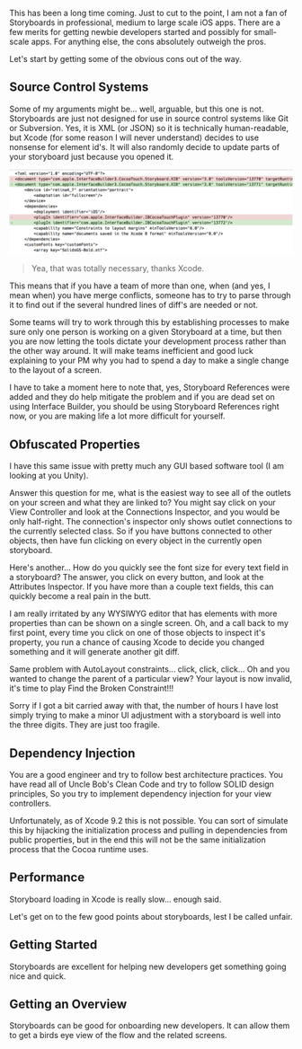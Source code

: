 <!--
Title: The Thing About Storyboards
Description: The Promise of Storyboards and How They Fail.
Date: 2018/01/02
Template: post
Blog: false
-->

This has been a long time coming. Just to cut to the point, I am not a fan of
Storyboards in professional, medium to large scale iOS apps. There are a few
merits for getting newbie developers started and possibly for small-scale apps.
For anything else, the cons absolutely outweigh the pros.

Let's start by getting some of the obvious cons out of the way.

## Source Control Systems

Some of my arguments might be... well, arguable, but this one is not. Storyboards
are just not designed for use in source control systems like Git or Subversion.
Yes, it is XML (or JSON) so it is technically human-readable, but Xcode (for some
reason I will never understand) decides to use nonsense for element id's. It will
also randomly decide to update parts of your storyboard just because you opened
it.

![Image of useless a storyboard diff][1]
> Yea, that was totally necessary, thanks Xcode.

This means that if you have a team of more than one, when (and yes, I mean when)
you have merge conflicts, someone has to try to parse through it to find out if
the several hundred lines of diff's are needed or not.

Some teams will try to work through this by establishing processes to make sure
only one person is working on a given Storyboard at a time, but then you are now
letting the tools dictate your development process rather than the other way
around. It will make teams inefficient and good luck explaining to your PM why
you had to spend a day to make a single change to the layout of a screen.

I have to take a moment here to note that, yes, Storyboard References were added
and they do help mitigate the problem and if you are dead set on using
Interface Builder, you should be using Storyboard References right now, or you are
making life a lot more difficult for yourself.

## Obfuscated Properties

I have this same issue with pretty much any GUI based software tool (I am looking
at you Unity).

Answer this question for me, what is the easiest way to see all of the outlets
on your screen and what they are linked to? You might say click on your View
Controller and look at the Connections Inspector, and you would be only half-right.
The connection's inspector only shows outlet connections to the currently selected
class. So if you have buttons connected to other objects, then have fun clicking
on every object in the currently open storyboard.

Here's another... How do you quickly see the font size for every text field in
a storyboard? The answer, you click on every button, and look at the Attributes
Inspector. If you have more than a couple text fields, this can quickly become a
real pain in the butt.

I am really irritated by any WYSIWYG editor that has elements with more properties
than can be shown on a single screen. Oh, and a call back to my first point, every
time you click on one of those objects to inspect it's property, you run a chance
of causing Xcode to decide you changed something and it will generate another git
diff.

Same problem with AutoLayout constraints... click, click, click... Oh and you
wanted to change the parent of a particular view? Your layout is now invalid,
it's time to play Find the Broken Constraint!!!

Sorry if I got a bit carried away with that, the number of hours I have lost
simply trying to make a minor UI adjustment with a storyboard is well into the
three digits. They are just too fragile.

## Dependency Injection

You are a good engineer and try to follow best architecture practices. You have
read all of Uncle Bob's Clean Code and try to follow SOLID design principles,
So you try to implement dependency injection for your view controllers.

Unfortunately, as of Xcode 9.2 this is not possible. You can sort of simulate
this by hijacking the initialization process and pulling in dependencies from
public properties, but in the end this will not be the same initialization
process that the Cocoa runtime uses.

## Performance

Storyboard loading in Xcode is really slow... enough said.

Let's get on to the few good points about storyboards, lest I be called unfair.

## Getting Started

Storyboards are excellent for helping new developers get something going nice
and quick.

## Getting an Overview

Storyboards can be good for onboarding new developers. It can allow them to get
a birds eye view of the flow and the related screens.

[1]: content/images/storyboard-diff.png